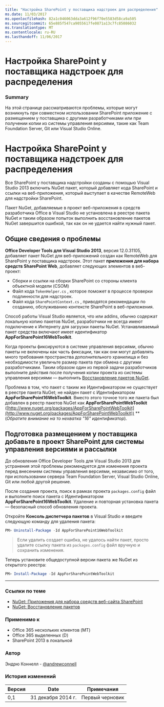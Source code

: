 ```yaml
---
title: "Настройка SharePoint у поставщика надстроек для распределения"
ms.date: 11/03/2017
ms.openlocfilehash: 82a1c046063dda3a612f96f70e5583d58ca9a505
ms.sourcegitcommit: 65e885f547ca9055617fe0871a13c7fc85086032
ms.translationtype: MT
ms.contentlocale: ru-RU
ms.lasthandoff: 11/06/2017
---
```

# <a name="configure-sharepoint-provider-hosted-add-ins-for-distribution"></a>Настройка SharePoint у поставщика надстроек для распределения

### <a name="summary"></a>Summary ###

На этой странице рассматриваются проблемы, которые могут возникнуть при совместном использовании SharePoint приложение с размещением у поставщика с другими разработчиками или при получении копии из системы управления версиями, такие как Team Foundation Server, Git или Visual Studio Online.

# <a name="configure-sharepoint-provider-hosted-add-ins-for-distribution"></a>Настройка SharePoint у поставщика надстроек для распределения

Все SharePoint у поставщика надстройки созданы с помощью Visual Studio 2013 включить NuGet пакет, который добавляет кода SharePoint и ссылки на веб-приложения, который выступает в качестве RemoteWeb для надстройки SharePoint. 

Пакет NuGet, добавляемые в проект веб-приложения в средств разработчика Office в Visual Studio не установлена в реестре пакета NuGet и таким образом попыток выполнить восстановление пакетов NuGet завершится ошибкой, так как он не удается найти нужный пакет.

## <a name="understanding-the-problem"></a>Общие сведения о проблемы ##

**Office Developer Tools для Visual Studio 2013**, версия 12.0.31105, добавляет пакет NuGet для веб-приложений создан как RemoteWeb для SharePoint у поставщика надстроек. Этот пакет **приложения для набора средств SharePoint Web**, добавляет следующих элементов в веб-проект:

- Сборки и ссылки на сборки SharePoint со стороны клиента объектной модели (CSOM)
- Файл кода `TokenHelper.cs` , которое поможет в процессе проверки подлинности для надстроек.
- Файл кода `SharePointContext.cs` , приводятся рекомендации по созданию, обслуживанию контексте SharePoint в веб-приложения.

Способ работы Visual Studio является, что или addins, обычно содержат локальную копию пакетов NuGet, разработчики не всегда имеют подключение к Интернету для загрузки пакеты NuGet. Устанавливаемый пакет средства включают имеет идентификатор **AppForSharePoint16WebToolkit**.

Когда проекты фиксируются в системе управления версиями, обычно пакеты не включены как часть фиксации, так как они могут добавлять много требования пространства дополнительного хранилища и без необходимости увеличьте размер пакета при обмена с другими разработчиками. Таким образом один из первой задачи разработчиков выполните действия после получения копии проекта из системы управления версиями — выполнить [Восстановление пакетов NuGet](http://docs.nuget.org/docs/reference/package-restore).

Проблема в том, что пакет с таким же Идентификатором не существует в реестре пакета NuGet; не найден пакет с Идентификатором **AppForSharePoint16WebToolkit**. Вместо этого точное того же пакета был добавлен в реестр пакетов NuGet как **AppForSharePointWebToolkit** ([http://www.nuget.org/packages/AppForSharePointWebToolkit](http://www.nuget.org/packages/AppForSharePointWebToolkit)) ** (*Обратите внимание на то нехватка "16" идентификатор*).

## <a name="preparing-a-sharepoint-provider-hosted-add-in-project-for-source-control--distribution"></a>Подготовка размещением у поставщика добавьте в проект SharePoint для системы управления версиями и рассылки ##

До обновления Office Developer Tools для Visual Studio 2013 для устранения этой проблемы рекомендуется для изменения проекта перед внесением системы управления версиями, независимо от того, при использовании сервера Team Foundation Server, Visual Studio Online, Git или любой другой решение.

После создания проекта, поиск в рамках проекта `packages.config` файл и выполните поиск пакета с Идентификатором **AppForSharePoint16WebToolkit**. Удаление и повторная установка пакета — безопасный способ обновления проекта.

Откройте **Консоль диспетчера пакетов** в Visual Studio и введите следующую команду для удаления пакета:

  ````powershell
  PM> Uninstall-Package -Id AppForSharePoint16WebToolkit
  ````

  > Если удалить создает ошибка, не удалось найти пакет, просто удалите ссылку пакета из `packages.config` файл вручную и сохранить изменения.

Теперь установите общедоступной версии пакета же NuGet из открытого реестра:

  ````powershell
  PM> Install-Package -Id AppForSharePointWebToolkit
  ````

----------

### <a name="related-links"></a>Ссылки по теме ###
- [NuGet: Приложения для набора средств веб-сайта SharePoint](http://www.nuget.org/packages/AppForSharePointWebToolkit)
- [NuGet: Восстановление пакетов](http://docs.nuget.org/docs/reference/package-restore)

### <a name="applies-to"></a>Применимо к ###
-  Office 365 нескольких клиентов (MT)
-  Office 365 выделенных (D)
-  SharePoint 2013 в локальной

### <a name="author"></a>Автор
Эндрю Коннелл - [@andrewconnell](https://twitter.com/andrewconnell)

### <a name="version-history"></a>История изменений ###
Версия  | Date | Примечания
---------| -----| --------
0,1  | 31 декабря 2014 г. | Первый черновик

